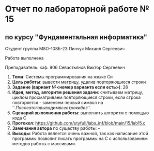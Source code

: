 # Отчет по лабораторной работе № 15
## по курсу "Фундаментальная информатика"

Студент группы М8О-108Б-23 Пинчук Михаил Сергеевич

Работа выполнена 

Преподаватель: каф. 806 Севастьянов Виктор Сергеевич

1. **Тема**: Системы программирования на языке Си
2. **Цель работы**: вывести матрицу, удалив повторяющиеся строки
3. **Задание (вариант №<номер варианта если есть>)**: 28
4. **Идея, метод, алгоритм решения задачи**: считываем матрицу, циклом просматриваем повторяющиеся строки, если строка повторяется - заменяем первый символ на '$'. После этого выводим все строки без '$'.
5. **Сценарий выполнения работы**: выполнить алгоритм с помощью кода С
6. **Протокол**: https://github.com/utyfull/labs_inf/blob/main/15/lab15.c
7. **Замечания автора** по существу работы: -
8. **Выводы**: Работа является очень важной, так как написание этой программы позволит писать программы на С с использованием методов работы с массивами.
